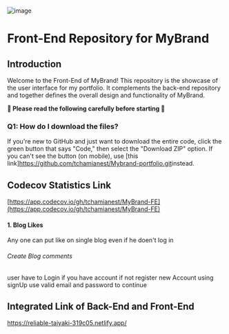 ![image](https://github.com/tchamianest/Mybrand-portfolio/assets/131756888/2314131b-8ee9-4c7c-a032-9be328171e22)

# Front-End Repository for MyBrand

## Introduction

Welcome to the Front-End of MyBrand! This repository is the showcase of the user interface for my portfolio. It complements the back-end repository and together defines the overall design and functionality of MyBrand.

**🚨 Please read the following carefully before starting 🚨**

### Q1: How do I download the files?

If you're new to GitHub and just want to download the entire code, click the green button that says "Code," then select the "Download ZIP" option. If you can't see the button (on mobile), use [this link]<https://github.com/tchamianest/Mybrand-portfolio.git>instead.


## Codecov Statistics Link

[https://app.codecov.io/gh/tchamianest/MyBrand-FE](https://app.codecov.io/gh/tchamianest/MyBrand-FE)


#### 1. Blog Likes

Any one can put like on single blog even if he doen't log in

###### Create Blog comments
user have to Login if you have account if not register new Account using signUp use valid email and password to continue


## Integrated Link of Back-End and Front-End

<https://reliable-taiyaki-319c05.netlify.app/>
